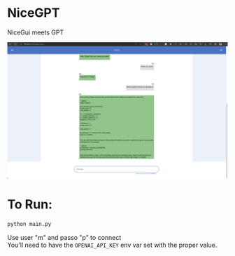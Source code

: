 # NiceGPT
NiceGui meets GPT


![Alt text](image.png)

# To Run:
```bash
python main.py
```

Use user "m" and passo "p" to connect  
You'll need to have the `OPENAI_API_KEY` env var set with the proper value.
